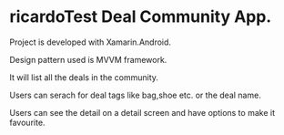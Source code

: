 # ricardoTest Deal Community App.
Project is developed with Xamarin.Android.

Design pattern used is MVVM framework.

It will list all the deals in the community.

Users can serach for deal tags like bag,shoe etc. or the deal name.

Users can see the detail on a detail screen and have options to make it favourite.
